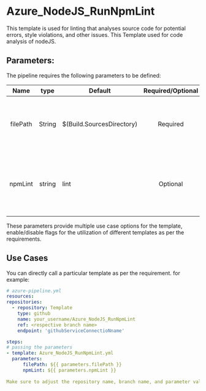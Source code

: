 # Azure_NodeJS_RunNpmLint
This template is used for linting that analyses source code for potential errors, style violations, and other issues. This Template used for code analysis of nodeJS.

## Parameters:

The pipeline requires the following parameters to be defined:

| Name | type | Default | Required/Optional | Comments |
| :-------------: | :-------------: | ------------- | :-------------: | :-------------: |
| filePath | String | $(Build.SourcesDirectory) | Required | define the filepath or working directory for package.json. Youc can also pass arguements  if required |
| npmLint | string | lint  | Optional | The value depends on command specified in package.json.Youc can also pass arguements  if required |


These parameters provide multiple use case options for the template, enable/disable flags for the utilization of different templates as per the requirements.


## Use Cases

You can directly call a particular template as per the requirement. for example: 

  ```yaml
  # azure-pipeline.yml
  resources:
  repositories:
    - repository: Template
      type: github
      name: your_username/Azure_NodeJS_RunNpmLint
      ref: <respective branch name>
      endpoint: 'githubServiceConnectioNname'

  steps:
  # passing the parameters
  - template: Azure_NodeJS_RunNpmLint.yml
    parameters:
        filePath: ${{ parameters.filePath }}
        npmLint: ${{ parameters.npmLint }}
        
Make sure to adjust the repository name, branch name, and parameter values according to your project's requirements.

  ```

